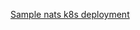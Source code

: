 [Sample nats k8s deployment](https://github.com/tajpouria/stub/blob/master/infrastructure/k8s/nats-deployment.yml)
